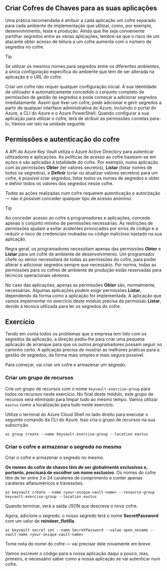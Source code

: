 ## <a name="creating-key-vaults-for-your-applications"></a>Criar Cofres de Chaves para as suas aplicações

Uma prática recomendada é atribuir a cada aplicação um cofre separado para cada ambiente de implementação que utilizar, como, por exemplo, desenvolvimento, teste e produção. Ainda que lhe seja conveniente partilhar segredos entre as várias aplicações, lembre-se que o risco de um atacante obter acesso de leitura a um cofre aumenta com o número de segredos no cofre.

> [!TIP]
> Se utilizar os mesmos nomes para segredos entre os diferentes ambientes, a única configuração específica do ambiente que tem de ser alterada na aplicação é o URL do cofre.

Criar um cofre não requer qualquer configuração inicial. À sua identidade de utilizador é automaticamente concedido o conjunto completo de permissões de gestão de segredos e pode começar a adicionar segredos imediatamente. Assim que tiver um cofre, pode adicionar e gerir segredos a partir de qualquer interface administrativa do Azure, incluindo o portal do Azure, a CLI do Azure e o Azure PowerShell. Quando configurar a sua aplicação para utilizar o cofre, terá de atribuir as permissões corretas para-lo. Vamos ver isto na unidade seguinte.

## <a name="vault-authentication-and-permissions"></a>Permissões e autenticação do cofre

A API do Azure Key Vault utiliza o Azure Active Directory para autenticar utilizadores e aplicações. As políticas de acesso ao cofre baseiam-se em *ações* e são aplicadas à totalidade do cofre. Por exemplo, numa aplicação com as permissões **Obter** (ler valores secretos), **Listar** (listar nomes de todos os segredos), e **Definir** (criar ou atualizar valores secretos) para um cofre, é possível criar segredos, listar todos os nomes de segredos e obter e definir todos os valores dos segredos nesse cofre.

*Todas* as ações realizadas num cofre requerem autenticação e autorização &mdash; não é possível conceder qualquer tipo de acesso anónimo.

> [!TIP]
> Ao conceder acesso ao cofre a programadores e aplicações, conceda apenas o conjunto mínimo de permissões necessárias. As restrições de permissões ajudam a evitar acidentes provocados por erros de código e a reduzir o risco de credenciais roubadas ou código malicioso injetado na sua aplicação.

Regra geral, os programadores necessitam apenas das permissões **Obter** e **Listar** para um cofre de ambiente de desenvolvimento. Um programador chefe ou sénior necessitará de todas as permissões do cofre, para poder alterar e adicionar segredos sempre que necessário. Por norma, todas as permissões para os cofres de ambiente de produção estão reservadas para técnicos operacionais séniores.

No caso das aplicações, apenas as permissões **Obter** são, normalmente, necessárias. Algumas aplicações podem exigir permissões **Listar**, dependendo da forma como a aplicação for implementada. A aplicação que vamos implementar no exercício deste módulo precisa da permissão **Listar**, devido à técnica utilizada para ler os segredos do cofre.

## <a name="exercise"></a>Exercício

Tendo em conta todos os problemas que a empresa tem tido com os segredos da aplicação, a direção pediu-lhe para criar uma pequena aplicação de arranque para que os outros programadores possam seguir no caminho certo. A aplicação precisa de mostrar as melhores práticas para a gestão de segredos, da forma mais simples e mais segura possível.

Para começar, vai criar um cofre e armazenar um segredo.

### <a name="create-a-resource-group"></a>Criar um grupo de recursos

Crie um grupo de recursos com o nome `keyvault-exercise-group` para todos os recursos neste exercício. No final deste módulo, este grupo de recursos será eliminado para limpar tudo ao mesmo tempo. Vamos utilizar `eastus` como a localização para tudo neste exercício.

Utilize o terminal do Azure Cloud Shell no lado direito para executar o seguinte comando da CLI do Azure. Isso cria o grupo de recursos na sua subscrição.

```azurecli
az group create --name keyvault-exercise-group --location eastus
```

### <a name="create-the-vault-and-store-the-secret-in-it"></a>Criar o cofre e armazenar o segredo no mesmo

Criar o cofre e armazenar o segredo no mesmo.

**Os nomes do cofre de chaves têm de ser globalmente exclusivos e, portanto, precisará de escolher um nome exclusivo**. Os nomes do cofre têm de ter entre 3 e 24 carateres de comprimento e conter apenas carateres alfanuméricos e travessões.

```azurecli
az keyvault create --name <your-unique-vault-name> --resource-group keyvault-exercise-group --location eastus
```

Quando terminar, verá a saída JSON que descreve o novo cofre.

Agora, adicione o segredo: o nosso segredo terá o nome **SecretPassword** com um valor de **reindeer_flotilla**.

```azurecli
az keyvault secret set --name SecretPassword --value open_sesame --vault-name <your-unique-vault-name>
```

Tome nota do nome do cofre &mdash; vai precisar dele novamente em breve.

Vamos escrever o código para a nossa aplicação daqui a pouco, mas, primeiro, é necessário saber como a nossa aplicação se vai autenticar num cofre.